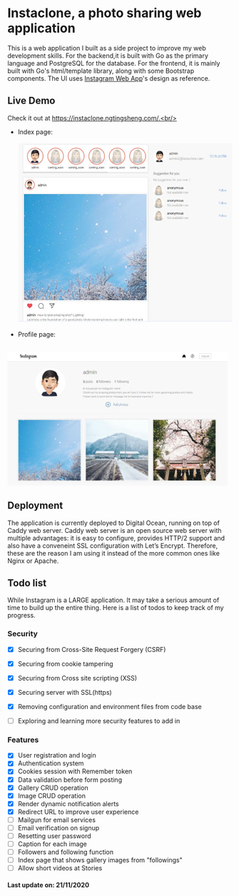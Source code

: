 # Instaclone, a photo sharing web application

This is a web application I built as a side project to improve my web development skills. For the backend,it is built with Go as the primary language and PostgreSQL for the database. For the frontend, it is mainly built with Go's html/template library, along with some Bootstrap components. The UI uses [Instagram Web App](http://www.instagram.com "Instagram Web App")'s design as reference.

## Live Demo
Check it out at https://instaclone.ngtingsheng.com/.<br/>
- Index page:<br/><br/>
<img src="./assets/images/index-page.jpg" height="400"/><br/><br/>
- Profile page:<br/><br/>
<img src="./assets/images/profile-page.jpg" height="300" />


## Deployment
The application is currently deployed to Digital Ocean, running on top of Caddy web server. Caddy web server is an open source web server with multiple advantages: it is easy to configure, provides HTTP/2 support and also have a conveneint SSL configuration with Let’s Encrypt. Therefore, these are the reason I am using it instead of the more common ones like Nginx or Apache. 

## Todo list
While Instagram is a LARGE application. It may take a serious amount of time to build up the entire thing. Here is a list of todos to keep track of my progress.

### Security
- [x] Securing from Cross-Site Request Forgery (CSRF)
- [x] Securing from cookie tampering
- [x] Securing from Cross site scripting (XSS)
- [x] Securing server with SSL(https)
- [x] Removing configuration and environment files from code base
- [ ] Exploring and learning more security features to add in


### Features
- [x] User registration and login
- [x] Authentication system
- [x] Cookies session with Remember token
- [x] Data validation before form posting
- [x] Gallery CRUD operation
- [x] Image CRUD operation
- [x] Render dynamic notification alerts
- [x] Redirect URL to improve user experience
- [ ] Mailgun for email services
- [ ] Email verification on signup
- [ ] Resetting user password
- [ ] Caption for each image
- [ ] Followers and following function
- [ ] Index page that shows gallery images from "followings"
- [ ] Allow short videos at Stories

#### Last update on: 21/11/2020
